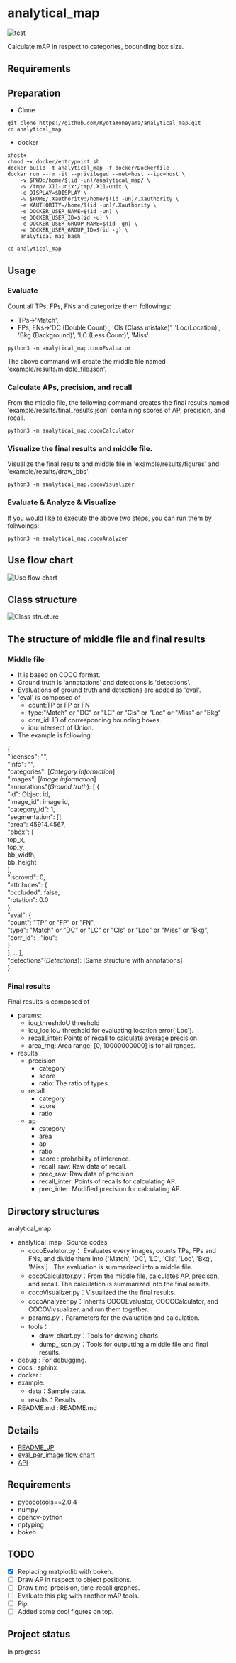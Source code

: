 # analytical_map
![test](docs/figures/ap_ratio_example.png)

Calculate mAP in respect to categories, boounding box size.


## Requirements

## Preparation
- Clone
```
git clone https://github.com/RyotaYoneyama/analytical_map.git
cd analytical_map
```

- docker
```
xhost+
chmod +x docker/entrypoint.sh
docker build -t analytical_map -f docker/Dockerfile .
docker run --rm -it --privileged --net=host --ipc=host \
    -v $PWD:/home/$(id -un)/analytical_map/ \
    -v /tmp/.X11-unix:/tmp/.X11-unix \
    -e DISPLAY=$DISPLAY \
    -v $HOME/.Xauthority:/home/$(id -un)/.Xauthority \
    -e XAUTHORITY=/home/$(id -un)/.Xauthority \
    -e DOCKER_USER_NAME=$(id -un) \
    -e DOCKER_USER_ID=$(id -u) \
    -e DOCKER_USER_GROUP_NAME=$(id -gn) \
    -e DOCKER_USER_GROUP_ID=$(id -g) \
    analytical_map bash

cd analytical_map
```

## Usage


### Evaluate 
Count all TPs, FPs, FNs and categorize them followings:
- TPs->'Match', 
- FPs, FNs->'DC (Double Count)', 'Cls (Class mistake)', 'Loc(Location)', 'Bkg (Background)', 'LC (Less Count)', 'Miss'.

```
python3 -m analytical_map.cocoEvaluator
```
The above command will create the middle file named 'example/results/middle_file.json'.

### Calculate APs, precision, and recall 
From the middle file, the following command creates the final results named 'example/results/final_results.json' containing scores of AP, precision, and recall.
```
python3 -m analytical_map.cocoCalculator
```

### Visualize the final results and middle file.
Visualize the final results and middle file in 'example/results/figures' and 'example/results/draw_bbs'. 
```
python3 -m analytical_map.cocoVisualizer
```

### Evaluate & Analyze & Visualize
If you would like to execute the above two steps, you can run them by follwoings:
```
python3 -m analytical_map.cocoAnalyzer
```

## Use flow chart
![Use flow chart](docs/figures/use_flow.drawio.png)

## Class structure
![Class structure](docs/figures/class_structure.drawio.png) 


## The structure of middle file and final results
### Middle file
- It is based on COCO format.
- Ground truth is 'annotations' and detections is 'detections'.
- Evaluations of ground truth and detections are added  as 'eval'.
- 'eval' is composed of
  - count:TP or FP or FN
  - type:"Match" or "DC" or "LC" or "Cls" or "Loc" or "Miss" or "Bkg"
  - corr_id: ID of corresponding bounding boxes.
  - iou:Intersect of Union.
- The example is following:

{  
  "licenses": "",  
  "info": "",  
  "categories": [*Category information*]  
  "images": [*Image information*]  
  "annotations"(*Ground truth*): [ 
    {  
      "id": Object id,  
      "image_id": image id,  
      "category_id": 1,  
      "segmentation": [],  
      "area": 45914.4567,  
      "bbox": [  
        top_x,  
        top_y,  
        bb_width,  
        bb_height  
      ],   
      "iscrowd": 0,  
      "attributes": {  
        "occluded": false,  
        "rotation": 0.0  
      },  
      "eval": {  
        "count": "TP" or "FP" or "FN",  
        "type": "Match" or "DC" or "LC" or "Cls" or "Loc" or "Miss" or "Bkg",  
        "corr_id": ,
        "iou":  
      }  
    }, ...],  
  "detections"(*Detections*): [Same structure with annotations]  
  }

### Final results
Final results is composed of
- params:
  - iou_thresh:IoU threshold
  - iou_loc:IoU threshold for evaluating location error('Loc').
  - recall_inter: Points of recall to calculate average precision.
  - area_rng: Area range, [0, 10000000000] is for all ranges.
- results
  - precision
    - category
    - score
    - ratio: The ratio of types.
  - recall
    - category
    - score
    - ratio
  - ap
    - category
    - area
    - ap
    - ratio
    - score : probability of inference.
    - recall_raw: Raw data of recall.
    - prec_raw: Raw data of precision
    - recall_inter: Points of recalls for calculating AP.
    - prec_inter: Modified precision for calculating AP.



## Directory structures
analytical_map  
- analytical_map : Source codes
  - cocoEvalutor.py： Evaluates every images, counts TPs, FPs and FNs, and divide them into {'Match', 'DC', 'LC', 'Cls', 'Loc', 'Bkg', 'Miss'｝.The evaluation is summarized into a middle file.
  - cocoCalculator.py：From the middle file, calculates AP, precison, and recall. The calculation is summarized into the final results. 
  - cocoVisualizer.py：Visualized the the final results.
  - cocoAnalyzer.py：Inherits COCOEvaluator, COOCCalculator, and COCOVivsualizer, and run them together.
  - params.py：Parameters for the evaluation and calculation.
  - tools：
    - draw_chart.py：Tools for drawing charts.
    - dump_json.py：Tools for outputting a middle file and final results.
- debug : For debugging.
- docs : sphinx
- docker :   
- example:
  - data：Sample data.
  - results：Results
- README.md : README.md




## Details
* [README_JP](README_JP.md)
* [eval_per_image flow chart](docs/figures/eval_per_image_flow.drawio.png) 
* [API](https://ryotayoneyama.github.io/analytical_map/)



## Requirements
- pycocotools==2.0.4
- numpy
- opencv-python
- nptyping
- bokeh
  
## TODO
* [x] Replacing matplotlib with bokeh.
* [ ] Draw AP in respect to object positions.
* [ ] Draw time-precision, time-recall graphes.
* [ ] Evaluate this pkg with another mAP tools.
* [ ] Pip
* [ ] Added some cool figures on top.
## Project status
In progress
